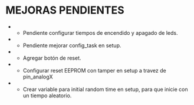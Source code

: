 # MEJORAS PENDIENTES
* * Pendiente configurar tiempos de encendido y apagado de leds.
* * Pendiente mejorar config_task en setup.
* * Agregar botón de reset.
* * Configurar reset EEPROM con tamper en setup a travez de pin_analogX
* * Crear variable para initial random time en setup, para que inicie con un tiempo aleatorio.